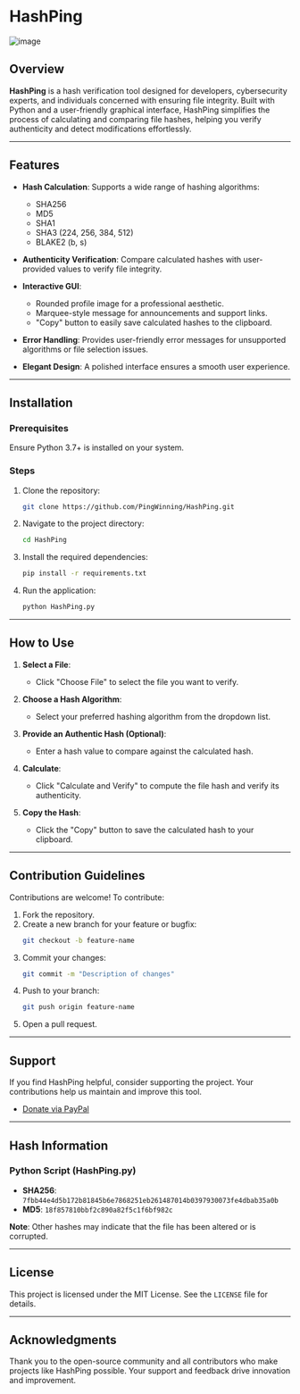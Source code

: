 # HashPing

![image](https://github.com/user-attachments/assets/c7fae44d-672e-4f77-8c4b-babdc6e96fc5)

## Overview

**HashPing** is a hash verification tool designed for developers, cybersecurity experts, and individuals concerned with ensuring file integrity. Built with Python and a user-friendly graphical interface, HashPing simplifies the process of calculating and comparing file hashes, helping you verify authenticity and detect modifications effortlessly.

---

## Features

- **Hash Calculation**: Supports a wide range of hashing algorithms:
  - SHA256
  - MD5
  - SHA1
  - SHA3 (224, 256, 384, 512)
  - BLAKE2 (b, s)

- **Authenticity Verification**: Compare calculated hashes with user-provided values to verify file integrity.

- **Interactive GUI**:
  - Rounded profile image for a professional aesthetic.
  - Marquee-style message for announcements and support links.
  - "Copy" button to easily save calculated hashes to the clipboard.

- **Error Handling**: Provides user-friendly error messages for unsupported algorithms or file selection issues.

- **Elegant Design**: A polished interface ensures a smooth user experience.

---

## Installation

### Prerequisites
Ensure Python 3.7+ is installed on your system.

### Steps

1. Clone the repository:
   ```bash
   git clone https://github.com/PingWinning/HashPing.git
   ```

2. Navigate to the project directory:
   ```bash
   cd HashPing
   ```

3. Install the required dependencies:
   ```bash
   pip install -r requirements.txt
   ```

4. Run the application:
   ```bash
   python HashPing.py
   ```

---

## How to Use

1. **Select a File**:
   - Click "Choose File" to select the file you want to verify.

2. **Choose a Hash Algorithm**:
   - Select your preferred hashing algorithm from the dropdown list.

3. **Provide an Authentic Hash (Optional)**:
   - Enter a hash value to compare against the calculated hash.

4. **Calculate**:
   - Click "Calculate and Verify" to compute the file hash and verify its authenticity.

5. **Copy the Hash**:
   - Click the "Copy" button to save the calculated hash to your clipboard.

---

## Contribution Guidelines

Contributions are welcome! To contribute:

1. Fork the repository.
2. Create a new branch for your feature or bugfix:
   ```bash
   git checkout -b feature-name
   ```
3. Commit your changes:
   ```bash
   git commit -m "Description of changes"
   ```
4. Push to your branch:
   ```bash
   git push origin feature-name
   ```
5. Open a pull request.

---

## Support

If you find HashPing helpful, consider supporting the project. Your contributions help us maintain and improve this tool.

- [Donate via PayPal](https://paypal.me/DimitarSimeonov17?country.x=CA&locale.x=en_US)

---

## Hash Information

### Python Script (HashPing.py)
- **SHA256**: `7fbb44e4d5b172b81845b6e7868251eb261487014b0397930073fe4dbab35a0b`
- **MD5**: `18f857810bbf2c890a82f5c1f6bf982c`

**Note**: Other hashes may indicate that the file has been altered or is corrupted.

---

## License

This project is licensed under the MIT License. See the `LICENSE` file for details.

---

## Acknowledgments

Thank you to the open-source community and all contributors who make projects like HashPing possible. Your support and feedback drive innovation and improvement.
